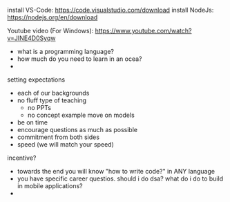 install VS-Code: https://code.visualstudio.com/download
install NodeJs: https://nodejs.org/en/download

Youtube video (For Windows): https://www.youtube.com/watch?v=JINE4D0Syqw




- what is a programming language?
- how much do you need to learn in an ocea?
- 




setting expectations

- each of our backgrounds 
- no fluff type of teaching 
    - no PPTs
    - no concept example move on models
- be on time
- encourage questions as much as possible 
- commitment from both sides 
- speed (we will match your speed)


incentive? 
- towards the end you will know "how to write code?" in ANY language
- you have specific career questios. should i do dsa? what do i do to build in mobile applications? 
- 